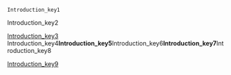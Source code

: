 ```ngMeta
Introduction_key1
```
Introduction_key2

[Introduction_key3](https://www.hackerrank.com/interview/interview-preparation-kit/warmup/challenges)
Introduction_key4**Introduction_key5**Introduction_key6**Introduction_key7**Introduction_key8

[Introduction_key9](https://www.hackerrank.com/interview/interview-preparation-kit/warmup/challenges)
